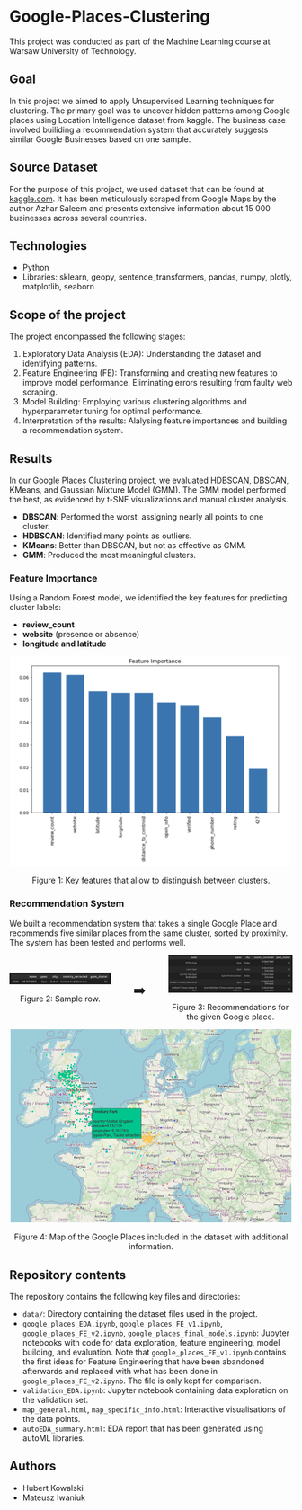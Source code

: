 # Google-Places-Clustering

This project was conducted as part of the Machine Learning course at Warsaw University of Technology.

## Goal
In this project we aimed to apply Unsupervised Learning techniques for clustering. The primary goal was to uncover hidden patterns among Google places using Location Intelligence dataset from kaggle. The business case involved builiding a recommendation system that accurately suggests similar Google Businesses based on one sample.

## Source Dataset
For the purpose of this project, we used dataset that can be found at [kaggle.com](https://www.kaggle.com/datasets/azharsaleem/location-intelligence-data-from-google-map). It has been meticulously scraped from Google Maps by the author Azhar Saleem and presents extensive information about 15 000 businesses across several countries.

## Technologies
- Python
- Libraries: sklearn, geopy, sentence_transformers, pandas, numpy, plotly, matplotlib, seaborn

## Scope of the project
The project encompassed the following stages:
1. Exploratory Data Analysis (EDA): Understanding the dataset and identifying patterns.
2. Feature Engineering (FE): Transforming and creating new features to improve model performance. Eliminating errors resulting from faulty web scraping.
3. Model Building: Employing various clustering algorithms and hyperparameter tuning for optimal performance.
4. Interpretation of the results: Alalysing feature importances and building a recommendation system.

## Results
In our Google Places Clustering project, we evaluated HDBSCAN, DBSCAN, KMeans, and Gaussian Mixture Model (GMM). The GMM model performed the best, as evidenced by t-SNE visualizations and manual cluster analysis.

- **DBSCAN**: Performed the worst, assigning nearly all points to one cluster.
- **HDBSCAN**: Identified many points as outliers.
- **KMeans**: Better than DBSCAN, but not as effective as GMM.
- **GMM**: Produced the most meaningful clusters.

### Feature Importance

Using a Random Forest model, we identified the key features for predicting cluster labels:
- **review_count**
- **website** (presence or absence)
- **longitude and latitude**

<div align="center">
  <img src="img/feature_importance.png" alt="Feature importances" width="500">
  <p>Figure 1: Key features that allow to distinguish between clusters.</p>
</div>

### Recommendation System

We built a recommendation system that takes a single Google Place and recommends five similar places from the same cluster, sorted by proximity. The system has been tested and performs well.

<div align="center" style="display: flex; align-items: center; justify-content: center;">
  <div style="margin-right: 20px;">
    <img src="img/sample_row.png" alt="Sample row" width="300">
    <p>Figure 2: Sample row.</p>
  </div>
  <div style="margin: 0 20px; font-size: 24px;">
    ➡️
  </div>
  <div style="margin-left: 20px;">
    <img src="img/recom_for_sample.png" alt="Recommendations" width="300">
    <p>Figure 3: Recommendations for the given Google place.</p>
  </div>
</div>

<div align="center">
  <img src="img/map_geo_1.png" alt="Map img" width="500">
  <p>Figure 4: Map of the Google Places included in the dataset with additional information.</p>
</div>


## Repository contents
The repository contains the following key files and directories:
- `data/`: Directory containing the dataset files used in the project.
- `google_places_EDA.ipynb`, `google_places_FE_v1.ipynb`, `google_places_FE_v2.ipynb`, `google_places_final_models.ipynb`: Jupyter notebooks with code for data exploration, feature engineering, model building, and evaluation. Note that `google_places_FE_v1.ipynb` contains the first ideas for Feature Engineering that have been abandoned afterwards and replaced with what has been done in `google_places_FE_v2.ipynb`. The file is only kept for comparison.
- `validation_EDA.ipynb`: Jupyter notebook containing data exploration on the validation set.
- `map_general.html`, `map_specific_info.html`: Interactive visualisations of the data points.
- `autoEDA_summary.html`: EDA report that has been generated using autoML libraries.


## Authors
- Hubert Kowalski
- Mateusz Iwaniuk

